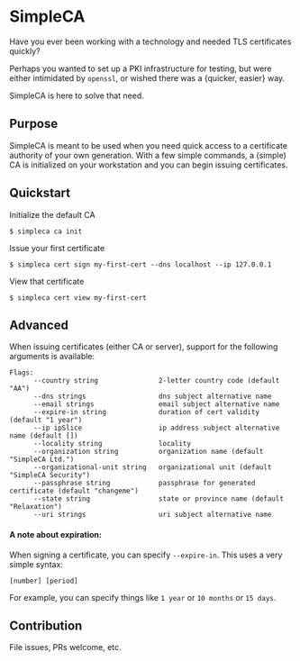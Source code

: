 # SimpleCA

Have you ever been working with a technology and needed TLS certificates quickly? 

Perhaps you wanted to set up a PKI infrastructure for testing, but were either intimidated by `openssl`, or wished 
there was a {quicker, easier} way.

SimpleCA is here to solve that need. 

## Purpose

SimpleCA is meant to be used when you need quick access to a certificate authority of your own generation. 
With a few simple commands, a (simple) CA is initialized on your workstation and you can begin
issuing certificates. 

## Quickstart

Initialize the default CA

```
$ simpleca ca init
```

Issue your first certificate

```
$ simpleca cert sign my-first-cert --dns localhost --ip 127.0.0.1
```

View that certificate

```
$ simpleca cert view my-first-cert
```

## Advanced

When issuing certificates (either CA or server), support for the following arguments is available:

```
Flags:
      --country string               2-letter country code (default "AA")
      --dns strings                  dns subject alternative name
      --email strings                email subject alternative name
      --expire-in string             duration of cert validity (default "1 year")
      --ip ipSlice                   ip address subject alternative name (default [])
      --locality string              locality
      --organization string          organization name (default "SimpleCA Ltd.")
      --organizational-unit string   organizational unit (default "SimpleCA Security")
      --passphrase string            passphrase for generated certificate (default "changeme")
      --state string                 state or province name (default "Relaxation")
      --uri strings                  uri subject alternative name
```

#### A note about expiration:

When signing a certificate, you can specify `--expire-in`. This uses a very simple syntax:

`[number] [period]`

For example, you can specify things like `1 year` or `10 months` or `15 days`.

## Contribution

File issues, PRs welcome, etc.